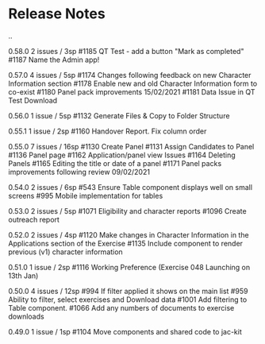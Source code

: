 # Release Notes #

..

0.58.0
2 issues / 3sp
 #1185 QT Test - add a button "Mark as completed"
 #1187 Name the Admin app!

0.57.0
4 issues / 5sp
 #1174 Changes following feedback on new Character Information section
 #1178 Enable new and old Character Information form to co-exist
 #1180 Panel pack improvements 15/02/2021
 #1181 Data Issue in QT Test Download

0.56.0
1 issue / 5sp
 #1132 Generate Files & Copy to Folder Structure

0.55.1
1 issue / 2sp
 #1160 Handover Report. Fix column order

0.55.0
7 issues / 16sp
 #1130 Create Panel
 #1131 Assign Candidates to Panel
 #1136 Panel page
 #1162 Application/panel view Issues
 #1164 Deleting Panels
 #1165 Editing the title or date of a panel
 #1171 Panel packs improvements following review 09/02/2021

0.54.0
2 issues / 6sp
 #543  Ensure Table component displays well on small screens
 #995 Mobile implementation for tables

0.53.0
2 issues / 5sp
 #1071 Eligibility and character reports
 #1096 Create outreach report

0.52.0
2 issues / 4sp
 #1120 Make changes in Character Information in the Applications section of the Exercise
 #1135 Include component to render previous (v1) character information

0.51.0
1 issue / 2sp
 #1116 Working Preference (Exercise 048 Launching on 13th Jan)

0.50.0
4 issues / 12sp
 #994 If filter applied it shows on the main list
 #959 Ability to filter, select exercises and Download data
 #1001 Add filtering to Table component.
 #1066 Add any numbers of documents to exercise downloads

0.49.0
1 issue / 1sp
 #1104 Move components and shared code to jac-kit
